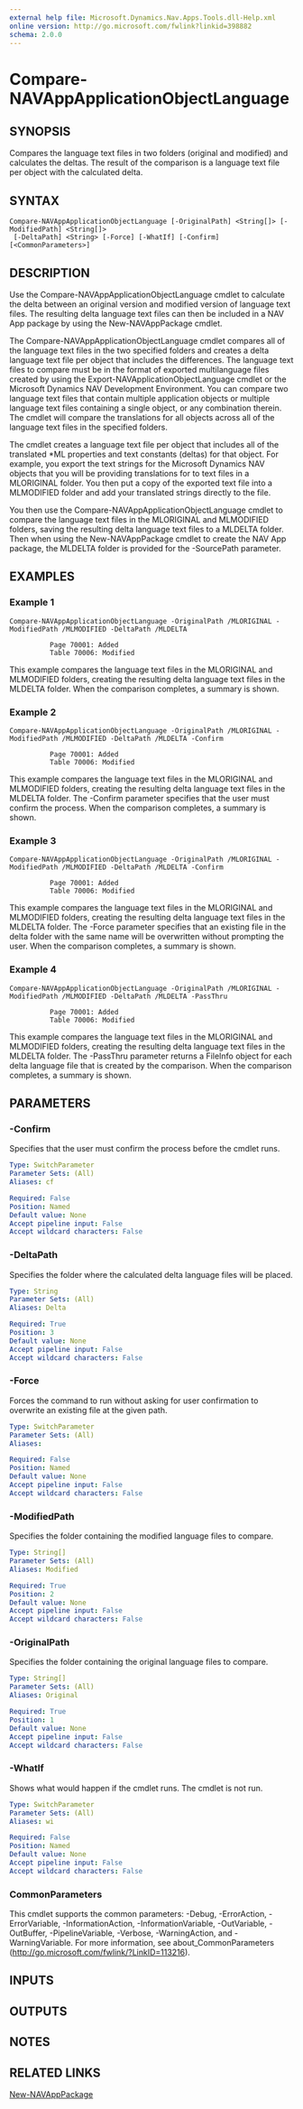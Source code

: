 ```yaml
---
external help file: Microsoft.Dynamics.Nav.Apps.Tools.dll-Help.xml
online version: http://go.microsoft.com/fwlink?linkid=398882
schema: 2.0.0
---
```


# Compare-NAVAppApplicationObjectLanguage

## SYNOPSIS
Compares the language text files in two folders (original and modified) and calculates the deltas.
The result of the comparison is a language text file per object with the calculated delta.

## SYNTAX

```
Compare-NAVAppApplicationObjectLanguage [-OriginalPath] <String[]> [-ModifiedPath] <String[]>
 [-DeltaPath] <String> [-Force] [-WhatIf] [-Confirm] [<CommonParameters>]
```

## DESCRIPTION
Use the Compare-NAVAppApplicationObjectLanguage cmdlet to calculate the delta between an original version and modified version of language text files.
The resulting delta language text files can then be included in a NAV App package by using the New-NAVAppPackage cmdlet.

The Compare-NAVAppApplicationObjectLanguage cmdlet compares all of the language text files in the two specified folders and creates a delta language text file per object that includes the differences. The language text files to compare must be in the format of exported multilanguage files created by using the Export-NAVApplicationObjectLanguage cmdlet or the Microsoft Dynamics NAV Development Environment. You can compare two language text files that contain multiple application objects or multiple language text files containing a single object, or any combination therein. The cmdlet will compare the translations for all objects across all of the language text files in the specified folders.

The cmdlet creates a language text file per object that includes all of the translated \*ML properties and text constants (deltas) for that object. For example, you export the text strings for the Microsoft Dynamics NAV objects that you will be providing translations for to text files in a MLORIGINAL folder. You then put a copy of the exported text file into a MLMODIFIED folder and add your translated strings directly to the file.

You then use the Compare-NAVAppApplicationObjectLanguage cmdlet to compare the language text files in the MLORIGINAL and MLMODIFIED folders, saving the resulting delta language text files to a MLDELTA folder. Then when using the New-NAVAppPackage cmdlet to create the NAV App package, the MLDELTA folder is provided for the -SourcePath parameter.

## EXAMPLES

### Example 1
```
Compare-NAVAppApplicationObjectLanguage -OriginalPath /MLORIGINAL -ModifiedPath /MLMODIFIED -DeltaPath /MLDELTA

          Page 70001: Added
          Table 70006: Modified
```

This example compares the language text files in the MLORIGINAL and MLMODIFIED folders, creating the resulting delta language text files in the MLDELTA folder.
When the comparison completes, a summary is shown.

### Example 2
```
Compare-NAVAppApplicationObjectLanguage -OriginalPath /MLORIGINAL -ModifiedPath /MLMODIFIED -DeltaPath /MLDELTA -Confirm

          Page 70001: Added
          Table 70006: Modified
```

This example compares the language text files in the MLORIGINAL and MLMODIFIED folders, creating the resulting delta language text files in the MLDELTA folder.
The -Confirm parameter specifies that the user must confirm the process.
When the comparison completes, a summary is shown.

### Example 3
```
Compare-NAVAppApplicationObjectLanguage -OriginalPath /MLORIGINAL -ModifiedPath /MLMODIFIED -DeltaPath /MLDELTA -Confirm

          Page 70001: Added
          Table 70006: Modified
```

This example compares the language text files in the MLORIGINAL and MLMODIFIED folders, creating the resulting delta language text files in the MLDELTA folder.
The -Force parameter specifies that an existing file in the delta folder with the same name will be overwritten without prompting the user.
When the comparison completes, a summary is shown.

### Example 4
```
Compare-NAVAppApplicationObjectLanguage -OriginalPath /MLORIGINAL -ModifiedPath /MLMODIFIED -DeltaPath /MLDELTA -PassThru

          Page 70001: Added
          Table 70006: Modified
```

This example compares the language text files in the MLORIGINAL and MLMODIFIED folders, creating the resulting delta language text files in the MLDELTA folder.
The -PassThru parameter returns a FileInfo object for each delta language file that is created by the comparison.
When the comparison completes, a summary is shown.

## PARAMETERS

### -Confirm
Specifies that the user must confirm the process before the cmdlet runs.

```yaml
Type: SwitchParameter
Parameter Sets: (All)
Aliases: cf

Required: False
Position: Named
Default value: None
Accept pipeline input: False
Accept wildcard characters: False
```

### -DeltaPath
Specifies the folder where the calculated delta language files will be placed.

```yaml
Type: String
Parameter Sets: (All)
Aliases: Delta

Required: True
Position: 3
Default value: None
Accept pipeline input: False
Accept wildcard characters: False
```

### -Force
Forces the command to run without asking for user confirmation to overwrite an existing file at the given path.

```yaml
Type: SwitchParameter
Parameter Sets: (All)
Aliases: 

Required: False
Position: Named
Default value: None
Accept pipeline input: False
Accept wildcard characters: False
```

### -ModifiedPath
Specifies the folder containing the modified language files to compare.

```yaml
Type: String[]
Parameter Sets: (All)
Aliases: Modified

Required: True
Position: 2
Default value: None
Accept pipeline input: False
Accept wildcard characters: False
```

### -OriginalPath
Specifies the folder containing the original language files to compare.

```yaml
Type: String[]
Parameter Sets: (All)
Aliases: Original

Required: True
Position: 1
Default value: None
Accept pipeline input: False
Accept wildcard characters: False
```

### -WhatIf
Shows what would happen if the cmdlet runs.
The cmdlet is not run.

```yaml
Type: SwitchParameter
Parameter Sets: (All)
Aliases: wi

Required: False
Position: Named
Default value: None
Accept pipeline input: False
Accept wildcard characters: False
```

### CommonParameters
This cmdlet supports the common parameters: -Debug, -ErrorAction, -ErrorVariable, -InformationAction, -InformationVariable, -OutVariable, -OutBuffer, -PipelineVariable, -Verbose, -WarningAction, and -WarningVariable. For more information, see about_CommonParameters (http://go.microsoft.com/fwlink/?LinkID=113216).

## INPUTS

## OUTPUTS

## NOTES

## RELATED LINKS

[New-NAVAppPackage](https://go.microsoft.com/fwlink/?linkid=616078)
